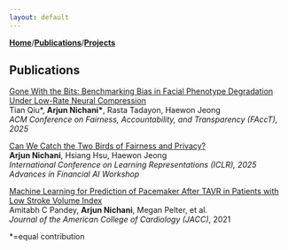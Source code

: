 ```yaml
---
layout: default
---
```


[**Home**](index.md)/[**Publications**](publications.md)/[**Projects**](projects.md)

## Publications

[Gone With the Bits: Benchmarking Bias in Facial Phenotype Degradation Under Low-Rate Neural Compression](https://arxiv.org/abs/2505.02949)  
Tian Qiu\*, **Arjun Nichani\***, Rasta Tadayon, Haewon Jeong  
*ACM Conference on Fairness, Accountability, and Transparency (FAccT), 2025*  


[Can We Catch the Two Birds of Fairness and Privacy?](./can_we_catch_two_birds.pdf)  
**Arjun Nichani**, Hsiang Hsu, Haewon Jeong  
*International Conference on Learning Representations (ICLR), 2025*   
*Advances in Financial AI Workshop*  


[Machine Learning for Prediction of Pacemaker After TAVR in Patients with Low Stroke Volume Index](https://www.jacc.org/doi/full/10.1016/S0735-1097%2821%2902541-9)  
Amitabh C Pandey, **Arjun Nichani**, Megan Pelter, et al.  
*Journal of the American College of Cardiology (JACC)*, 2021

\*=equal contribution
